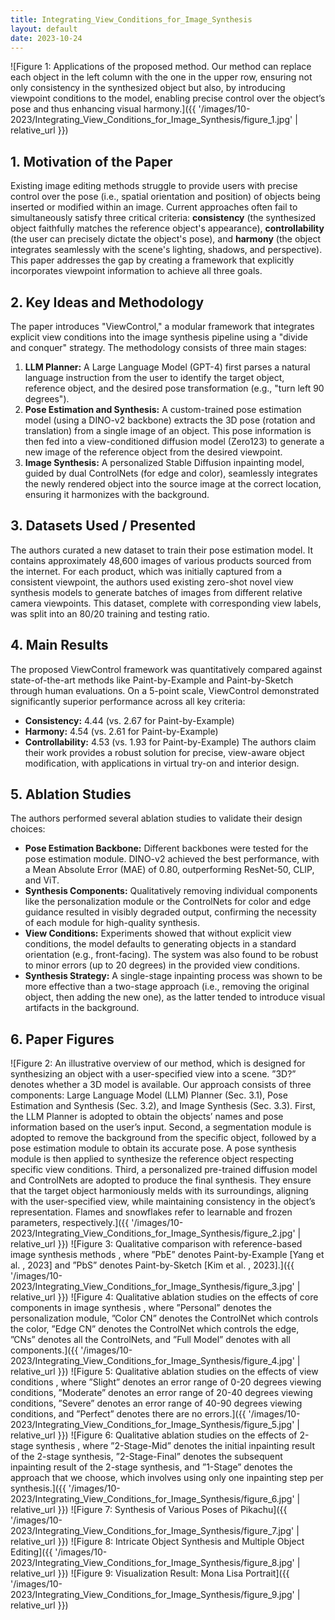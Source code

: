 ```yaml
---
title: Integrating_View_Conditions_for_Image_Synthesis
layout: default
date: 2023-10-24
---
```

![Figure 1: Applications of the proposed method. Our method can replace each object in the left column with the one in the upper row, ensuring not only consistency in the synthesized object but also, by introducing viewpoint conditions to the model, enabling precise control over the object’s pose and thus enhancing visual harmony.]({{ '/images/10-2023/Integrating_View_Conditions_for_Image_Synthesis/figure_1.jpg' | relative_url }})
## 1. Motivation of the Paper
Existing image editing methods struggle to provide users with precise control over the pose (i.e., spatial orientation and position) of objects being inserted or modified within an image. Current approaches often fail to simultaneously satisfy three critical criteria: **consistency** (the synthesized object faithfully matches the reference object's appearance), **controllability** (the user can precisely dictate the object's pose), and **harmony** (the object integrates seamlessly with the scene's lighting, shadows, and perspective). This paper addresses the gap by creating a framework that explicitly incorporates viewpoint information to achieve all three goals.

## 2. Key Ideas and Methodology
The paper introduces "ViewControl," a modular framework that integrates explicit view conditions into the image synthesis pipeline using a "divide and conquer" strategy. The methodology consists of three main stages:
1.  **LLM Planner:** A Large Language Model (GPT-4) first parses a natural language instruction from the user to identify the target object, reference object, and the desired pose transformation (e.g., "turn left 90 degrees").
2.  **Pose Estimation and Synthesis:** A custom-trained pose estimation model (using a DINO-v2 backbone) extracts the 3D pose (rotation and translation) from a single image of an object. This pose information is then fed into a view-conditioned diffusion model (Zero123) to generate a new image of the reference object from the desired viewpoint.
3.  **Image Synthesis:** A personalized Stable Diffusion inpainting model, guided by dual ControlNets (for edge and color), seamlessly integrates the newly rendered object into the source image at the correct location, ensuring it harmonizes with the background.

## 3. Datasets Used / Presented
The authors curated a new dataset to train their pose estimation model. It contains approximately 48,600 images of various products sourced from the internet. For each product, which was initially captured from a consistent viewpoint, the authors used existing zero-shot novel view synthesis models to generate batches of images from different relative camera viewpoints. This dataset, complete with corresponding view labels, was split into an 80/20 training and testing ratio.

## 4. Main Results
The proposed ViewControl framework was quantitatively compared against state-of-the-art methods like Paint-by-Example and Paint-by-Sketch through human evaluations. On a 5-point scale, ViewControl demonstrated significantly superior performance across all key criteria:
*   **Consistency:** 4.44 (vs. 2.67 for Paint-by-Example)
*   **Harmony:** 4.54 (vs. 2.61 for Paint-by-Example)
*   **Controllability:** 4.53 (vs. 1.93 for Paint-by-Example)
The authors claim their work provides a robust solution for precise, view-aware object modification, with applications in virtual try-on and interior design.

## 5. Ablation Studies
The authors performed several ablation studies to validate their design choices:
*   **Pose Estimation Backbone:** Different backbones were tested for the pose estimation module. DINO-v2 achieved the best performance, with a Mean Absolute Error (MAE) of 0.80, outperforming ResNet-50, CLIP, and ViT.
*   **Synthesis Components:** Qualitatively removing individual components like the personalization module or the ControlNets for color and edge guidance resulted in visibly degraded output, confirming the necessity of each module for high-quality synthesis.
*   **View Conditions:** Experiments showed that without explicit view conditions, the model defaults to generating objects in a standard orientation (e.g., front-facing). The system was also found to be robust to minor errors (up to 20 degrees) in the provided view conditions.
*   **Synthesis Strategy:** A single-stage inpainting process was shown to be more effective than a two-stage approach (i.e., removing the original object, then adding the new one), as the latter tended to introduce visual artifacts in the background.

## 6. Paper Figures
![Figure 2: An illustrative overview of our method, which is designed for synthesizing an object with a user-specified view into a scene. ”3D?” denotes whether a 3D model is available. Our approach consists of three components: Large Language Model (LLM) Planner (Sec. 3.1), Pose Estimation and Synthesis (Sec. 3.2), and Image Synthesis (Sec. 3.3). First, the LLM Planner is adopted to obtain the objects’ names and pose information based on the user’s input. Second, a segmentation module is adopted to remove the background from the specific object, followed by a pose estimation module to obtain its accurate pose. A pose synthesis module is then applied to synthesize the reference object respecting specific view conditions. Third, a personalized pre-trained diffusion model and ControlNets are adopted to produce the final synthesis. They ensure that the target object harmoniously melds with its surroundings, aligning with the user-specified view, while maintaining consistency in the object’s representation. Flames and snowflakes refer to learnable and frozen parameters, respectively.]({{ '/images/10-2023/Integrating_View_Conditions_for_Image_Synthesis/figure_2.jpg' | relative_url }})
![Figure 3: Qualitative comparison with reference-based image synthesis methods , where ”PbE” denotes Paint-by-Example [Yang et al. , 2023] and ”PbS” denotes Paint-by-Sketch [Kim et al. , 2023].]({{ '/images/10-2023/Integrating_View_Conditions_for_Image_Synthesis/figure_3.jpg' | relative_url }})
![Figure 4: Qualitative ablation studies on the effects of core components in image synthesis , where ”Personal” denotes the personalization module, ”Color CN” denotes the ControlNet which controls the color, ”Edge CN” denotes the ControlNet which controls the edge, ”CNs” denotes all the ControlNets, and ”Full Model” denotes with all components.]({{ '/images/10-2023/Integrating_View_Conditions_for_Image_Synthesis/figure_4.jpg' | relative_url }})
![Figure 5: Qualitative ablation studies on the effects of view conditions , where ”Slight” denotes an error range of 0-20 degrees viewing conditions, ”Moderate” denotes an error range of 20-40 degrees viewing conditions, ”Severe” denotes an error range of 40-90 degrees viewing conditions, and ”Perfect” denotes there are no errors.]({{ '/images/10-2023/Integrating_View_Conditions_for_Image_Synthesis/figure_5.jpg' | relative_url }})
![Figure 6: Qualitative ablation studies on the effects of 2-stage synthesis , where ”2-Stage-Mid” denotes the initial inpainting result of the 2-stage synthesis, ”2-Stage-Final” denotes the subsequent inpainting result of the 2-stage synthesis, and ”1-Stage” denotes the approach that we choose, which involves using only one inpainting step per synthesis.]({{ '/images/10-2023/Integrating_View_Conditions_for_Image_Synthesis/figure_6.jpg' | relative_url }})
![Figure 7: Synthesis of Various Poses of Pikachu]({{ '/images/10-2023/Integrating_View_Conditions_for_Image_Synthesis/figure_7.jpg' | relative_url }})
![Figure 8: Intricate Object Synthesis and Multiple Object Editing]({{ '/images/10-2023/Integrating_View_Conditions_for_Image_Synthesis/figure_8.jpg' | relative_url }})
![Figure 9: Visualization Result: Mona Lisa Portrait]({{ '/images/10-2023/Integrating_View_Conditions_for_Image_Synthesis/figure_9.jpg' | relative_url }})
